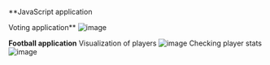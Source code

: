 **JavaScript application

Voting application**
![image](https://github.com/user-attachments/assets/5c4d2aaf-98c7-473f-b5f1-404709d9c332)

**Football application**
Visualization of players
![image](https://github.com/user-attachments/assets/3b17c374-fc5c-43a0-88ec-29118f177f1e)
Checking player stats
![image](https://github.com/user-attachments/assets/9a0a0156-6ee0-4296-85c4-ad4277e722a6)

